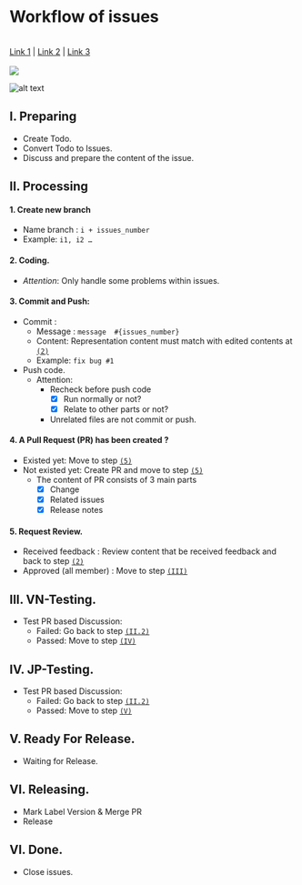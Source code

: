 <p align="center">
  <h1> Workflow of issues </h1><br>
  <a href="#">Link 1</a> |
  <a href="#">Link 2</a> |
  <a href="#">Link 3</a>
  <br><br>
  <img src="https://user-images.githubusercontent.com/11253874/47194897-79a78b80-d383-11e8-95f2-28de24d3226f.png">
</p>

![alt text](https://user-images.githubusercontent.com/11253874/47194897-79a78b80-d383-11e8-95f2-28de24d3226f.png)

## I. Preparing ##
- Create Todo.
- Convert Todo to Issues.
- Discuss and prepare the content of the issue.
 
## II. Processing ##
#### 1. Create new branch ####
- Name branch : ```i + issues_number```
- Example: ```i1, i2 … ```
#### 2. Coding<a name='2'>.
- _Attention_: Only handle some problems within issues.
#### 3. Commit and Push: ####
- Commit : 
  - Message : ```message  #{issues_number}```
  - Content: Representation content must match with edited contents at [`(2)`](#2)
  - Example: ```fix bug #1```
- Push code.
  * Attention:
    + Recheck before push code 
      - [x] Run normally or not?
      - [x] Relate to other parts or not? 
    + Unrelated files are not commit or push.
#### 4. A Pull Request (PR) has been created ? ####
- Existed yet: Move to step [`(5)`](#5)
- Not existed yet: Create PR and move to step [`(5)`](#5)
  - The content of PR consists of 3 main parts
    - [x] Change
    - [x] Related issues
    - [x] Release notes
			
#### 5. Request Review<a name='5'>.
- Received feedback : Review content that be received feedback and back to step [`(2)`](#2)
- Approved (all member) : Move to step [`(III)`](#iii)
  
## III. VN-Testing<a name='iii'>.
- Test PR based Discussion:
  - Failed: Go back to step [`(II.2)`](#2)
  - Passed: Move to step [`(IV)`](#iv)
    
## IV. JP-Testing<a name='iv'>.
- Test PR based Discussion:
  + Failed: Go back to step [`(II.2)`](#2)
  + Passed: Move to step [`(V)`](#v)
    
## V. Ready For Release<a name='v'>.
- Waiting for Release.  

## VI. Releasing. ##
- Mark Label Version & Merge PR
- Release
  
## VI. Done<a name='vi'>.
- Close issues.
